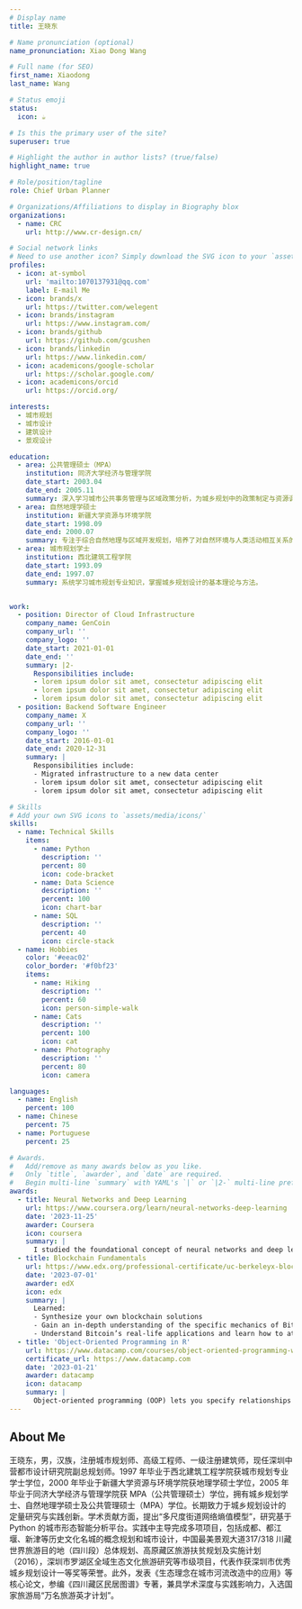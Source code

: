 ```yaml
---
# Display name
title: 王晓东

# Name pronunciation (optional)
name_pronunciation: Xiao Dong Wang

# Full name (for SEO)
first_name: Xiaodong
last_name: Wang

# Status emoji
status:
  icon: ☕️

# Is this the primary user of the site?
superuser: true

# Highlight the author in author lists? (true/false)
highlight_name: true

# Role/position/tagline
role: Chief Urban Planner

# Organizations/Affiliations to display in Biography blox
organizations:
  - name: CRC
    url: http://www.cr-design.cn/

# Social network links
# Need to use another icon? Simply download the SVG icon to your `assets/media/icons/` folder.
profiles:
  - icon: at-symbol
    url: 'mailto:1070137931@qq.com'
    label: E-mail Me
  - icon: brands/x
    url: https://twitter.com/welegent
  - icon: brands/instagram
    url: https://www.instagram.com/
  - icon: brands/github
    url: https://github.com/gcushen
  - icon: brands/linkedin
    url: https://www.linkedin.com/
  - icon: academicons/google-scholar
    url: https://scholar.google.com/
  - icon: academicons/orcid
    url: https://orcid.org/

interests:
  - 城市规划
  - 城市设计
  - 建筑设计
  - 景观设计

education:
  - area: 公共管理硕士（MPA）
    institution: 同济大学经济与管理学院
    date_start: 2003.04  
    date_end: 2005.11
    summary: 深入学习城市公共事务管理与区域政策分析，为城乡规划中的政策制定与资源调配提供理论支撑。
  - area: 自然地理学硕士
    institution: 新疆大学资源与环境学院
    date_start: 1998.09 
    date_end: 2000.07
    summary: 专注于综合自然地理与区域开发规划，培养了对自然环境与人类活动相互关系的深刻理解，为城乡规划的生态考量奠定基础。  
  - area: 城市规划学士
    institution: 西北建筑工程学院
    date_start: 1993.09 
    date_end: 1997.07
    summary: 系统学习城市规划专业知识，掌握城乡规划设计的基本理论与方法。


work:
  - position: Director of Cloud Infrastructure
    company_name: GenCoin
    company_url: ''
    company_logo: ''
    date_start: 2021-01-01
    date_end: ''
    summary: |2-
      Responsibilities include:
      - lorem ipsum dolor sit amet, consectetur adipiscing elit
      - lorem ipsum dolor sit amet, consectetur adipiscing elit
      - lorem ipsum dolor sit amet, consectetur adipiscing elit
  - position: Backend Software Engineer
    company_name: X
    company_url: ''
    company_logo: ''
    date_start: 2016-01-01
    date_end: 2020-12-31
    summary: |
      Responsibilities include:
      - Migrated infrastructure to a new data center
      - lorem ipsum dolor sit amet, consectetur adipiscing elit
      - lorem ipsum dolor sit amet, consectetur adipiscing elit

# Skills
# Add your own SVG icons to `assets/media/icons/`
skills:
  - name: Technical Skills
    items:
      - name: Python
        description: ''
        percent: 80
        icon: code-bracket
      - name: Data Science
        description: ''
        percent: 100
        icon: chart-bar
      - name: SQL
        description: ''
        percent: 40
        icon: circle-stack
  - name: Hobbies
    color: '#eeac02'
    color_border: '#f0bf23'
    items:
      - name: Hiking
        description: ''
        percent: 60
        icon: person-simple-walk
      - name: Cats
        description: ''
        percent: 100
        icon: cat
      - name: Photography
        description: ''
        percent: 80
        icon: camera

languages:
  - name: English
    percent: 100
  - name: Chinese
    percent: 75
  - name: Portuguese
    percent: 25

# Awards.
#   Add/remove as many awards below as you like.
#   Only `title`, `awarder`, and `date` are required.
#   Begin multi-line `summary` with YAML's `|` or `|2-` multi-line prefix and indent 2 spaces below.
awards:
  - title: Neural Networks and Deep Learning
    url: https://www.coursera.org/learn/neural-networks-deep-learning
    date: '2023-11-25'
    awarder: Coursera
    icon: coursera
    summary: |
      I studied the foundational concept of neural networks and deep learning. By the end, I was familiar with the significant technological trends driving the rise of deep learning; build, train, and apply fully connected deep neural networks; implement efficient (vectorized) neural networks; identify key parameters in a neural network’s architecture; and apply deep learning to your own applications.
  - title: Blockchain Fundamentals
    url: https://www.edx.org/professional-certificate/uc-berkeleyx-blockchain-fundamentals
    date: '2023-07-01'
    awarder: edX
    icon: edx
    summary: |
      Learned:
      - Synthesize your own blockchain solutions
      - Gain an in-depth understanding of the specific mechanics of Bitcoin
      - Understand Bitcoin’s real-life applications and learn how to attack and destroy Bitcoin, Ethereum, smart contracts and Dapps, and alternatives to Bitcoin’s Proof-of-Work consensus algorithm
  - title: 'Object-Oriented Programming in R'
    url: https://www.datacamp.com/courses/object-oriented-programming-with-s3-and-r6-in-r
    certificate_url: https://www.datacamp.com
    date: '2023-01-21'
    awarder: datacamp
    icon: datacamp
    summary: |
      Object-oriented programming (OOP) lets you specify relationships between functions and the objects that they can act on, helping you manage complexity in your code. This is an intermediate level course, providing an introduction to OOP, using the S3 and R6 systems. S3 is a great day-to-day R programming tool that simplifies some of the functions that you write. R6 is especially useful for industry-specific analyses, working with web APIs, and building GUIs.
---
```


## About Me

王晓东，男，汉族，注册城市规划师、高级工程师、一级注册建筑师，现任深圳中营都市设计研究院副总规划师。1997 年毕业于西北建筑工程学院获城市规划专业学士学位，2000 年毕业于新疆大学资源与环境学院获地理学硕士学位，2005 年毕业于同济大学经济与管理学院获 MPA（公共管理硕士）学位，拥有城乡规划学士、自然地理学硕士及公共管理硕士（MPA）学位。长期致力于城乡规划设计的定量研究与实践创新。学术贡献方面，提出“多尺度街道网络熵值模型”，研究基于 Python 的城市形态智能分析平台。实践中主导完成多项项目，包括成都、都江堰、新津等历史文化名城的概念规划和城市设计，中国最美景观大道317/318 川藏世界旅游目的地（四川段）总体规划、高原藏区旅游扶贫规划及实施计划（2016），深圳市罗湖区全域生态文化旅游研究等市级项目，代表作获深圳市优秀城乡规划设计一等奖等荣誉。此外，发表《生态理念在城市河流改造中的应用》等核心论文，参编《四川藏区民居图谱》专著，兼具学术深度与实践影响力，入选国家旅游局“万名旅游英才计划”。


